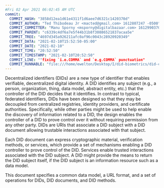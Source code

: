 ```yaml
---
#Fri 02 Apr 2021 06:02:45 AM UTC
commit:
  COMMIT_HASH: "3858d12ea1d61e4311f1d6aee7d6321c1420370d"
  COMMIT_AUTHOR: "Ted Thibodeau Jr <macted@gmail.com> 1612807247 -0500"
  COMMIT_COMMITTER: "Manu Sporny <msporny@digitalbazaar.com> 1612990370 -0500"
  COMMIT_PARENT: "c6339c4df6a7e5f44b31b8f30886521837acaa5e"
  COMMIT_TREE: "4697d345a926211afc0af96c0043c28920920349"
  COMMIT_DATA: "2021-02-10T15:52:50-05:00"
  COMMIT_DATE: "2021-02-10"
  COMMIT_TIME: "20:52:50"
  COMMIT_TIMESTAMP: "2021-02-10T20:52:50"
  COMMIT_LINE: ""fixing `i.e.COMMA` and `e.g.COMMA` punctuation"
  COMMIT_RUNNABLE: "file:///home/ewelton/Desktop/I/did-biometrics/did-core-dataset/analysis/gitinfo/3858d12ea1d61e4311f1d6aee7d6321c1420370d/snapshot/index.html"
---
```


<section id="abstract">
<p>
<a>Decentralized identifiers</a> (DIDs) are a new type of identifier that
enables verifiable, decentralized digital identity. A <a>DID</a> identifies any
subject (e.g., a person, organization, thing, data model, abstract entity, etc.)
that the controller of the <a>DID</a> decides that it identifies. In contrast to
typical, federated identifiers, <a>DIDs</a> have been designed so that they may be
decoupled from centralized registries, identity providers, and certificate
authorities. Specifically, while other parties might be used to help enable the
discovery of information related to a <a>DID</a>, the design enables the
controller of a <a>DID</a> to prove control over it without requiring permission
from any other party. <a>DIDs</a> are <a>URIs</a> that associate a <a>DID subject</a>
with a <a>DID document</a> allowing trustable interactions associated with that
subject.
    </p>
<p>
Each <a>DID document</a> can express cryptographic material, <a>verification
methods</a>, or <a>services</a>, which provide a set of mechanisms enabling
a <a>DID controller</a> to prove control of the <a>DID</a>. <a>Services</a>
enable trusted interactions associated with the <a>DID subject</a>. A
<a>DID</a> might provide the means to return the <a>DID subject</a> itself,
if the <a>DID subject</a> is an information resource such as a data model.
    </p>
<p>
This document specifies a common data model, a URL format, and a set of
operations for <a>DIDs</a>, <a>DID documents</a>, and <a>DID methods</a>.
    </p>
</section>

